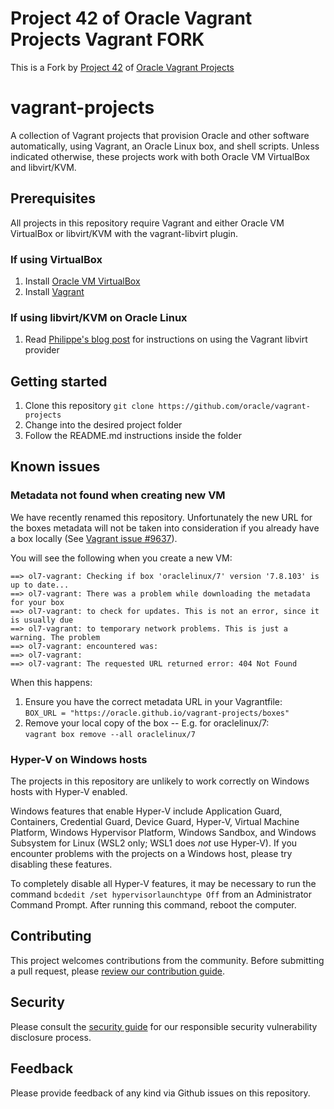 # Project 42 of Oracle Vagrant Projects Vagrant FORK
This is a Fork by [Project 42](www.project42.site/) of [Oracle Vagrant Projects](https://github.com/oracle/vagrant-projects/)

# vagrant-projects

A collection of Vagrant projects that provision Oracle and other software automatically, using Vagrant, an Oracle Linux box, and shell scripts. Unless indicated otherwise, these projects work with both Oracle VM VirtualBox and libvirt/KVM.

## Prerequisites

All projects in this repository require Vagrant and either Oracle VM VirtualBox or libvirt/KVM with the vagrant-libvirt plugin.

### If using VirtualBox

1. Install [Oracle VM VirtualBox](https://www.virtualbox.org/wiki/Downloads)
2. Install [Vagrant](https://vagrantup.com/)

### If using libvirt/KVM on Oracle Linux

1. Read [Philippe's blog post](https://blogs.oracle.com/linux/getting-started-with-the-vagrant-libvirt-provider-for-oracle-linux) for instructions on using the Vagrant libvirt provider

## Getting started

1. Clone this repository `git clone https://github.com/oracle/vagrant-projects`
2. Change into the desired project folder
3. Follow the README.md instructions inside the folder

## Known issues


### Metadata not found when creating new VM

We have recently renamed this repository. Unfortunately the new URL for the boxes metadata will not be taken into consideration if you already have a box locally (See [Vagrant issue #9637](https://github.com/hashicorp/vagrant/issues/9637)).

You will see the following when you create a new VM:

```
==> ol7-vagrant: Checking if box 'oraclelinux/7' version '7.8.103' is up to date...
==> ol7-vagrant: There was a problem while downloading the metadata for your box
==> ol7-vagrant: to check for updates. This is not an error, since it is usually due
==> ol7-vagrant: to temporary network problems. This is just a warning. The problem
==> ol7-vagrant: encountered was:
==> ol7-vagrant:
==> ol7-vagrant: The requested URL returned error: 404 Not Found
```

When this happens:

1. Ensure you have the correct metadata URL in your Vagrantfile:  
   `BOX_URL = "https://oracle.github.io/vagrant-projects/boxes"`
1. Remove your local copy of the box -- E.g. for oraclelinux/7:  
   `vagrant box remove --all oraclelinux/7`

### Hyper-V on Windows hosts

The projects in this repository are unlikely to work correctly on Windows hosts with Hyper-V enabled.

Windows features that enable Hyper-V include Application Guard, Containers, Credential Guard, Device Guard, Hyper-V, Virtual Machine Platform, Windows Hypervisor Platform, Windows Sandbox, and Windows Subsystem for Linux (WSL2 only; WSL1 does _not_ use Hyper-V). If you encounter problems with the projects on a Windows host, please try disabling these features.

To completely disable all Hyper-V features, it may be necessary to run the command `bcdedit /set hypervisorlaunchtype Off` from an Administrator Command Prompt. After running this command, reboot the computer.

## Contributing

This project welcomes contributions from the community. Before submitting a pull
request, please [review our contribution guide](./CONTRIBUTING.md).

## Security

Please consult the [security guide](./SECURITY.md) for our responsible security
vulnerability disclosure process.


## Feedback

Please provide feedback of any kind via Github issues on this repository.
